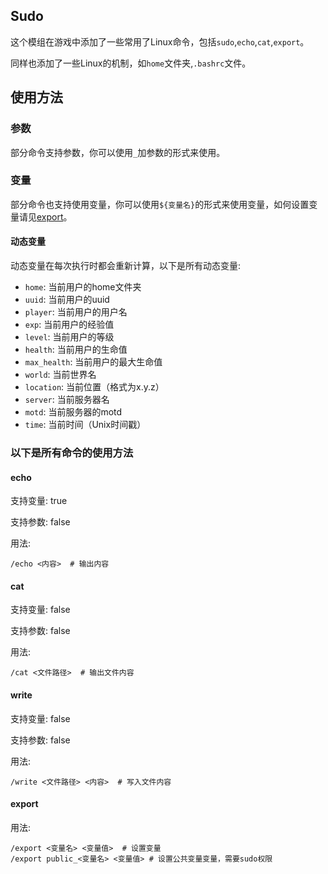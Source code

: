## Sudo
这个模组在游戏中添加了一些常用了Linux命令，包括`sudo`,`echo`,`cat`,`export`。

同样也添加了一些Linux的机制，如`home`文件夹,`.bashrc`文件。

## 使用方法
### 参数
部分命令支持参数，你可以使用`_`加参数的形式来使用。
### 变量
部分命令也支持使用变量，你可以使用`${变量名}`的形式来使用变量，如何设置变量请见[export](#export)。

#### 动态变量
动态变量在每次执行时都会重新计算，以下是所有动态变量:
- `home`: 当前用户的home文件夹
- `uuid`: 当前用户的uuid
- `player`: 当前用户的用户名
- `exp`: 当前用户的经验值
- `level`: 当前用户的等级
- `health`: 当前用户的生命值
- `max_health`: 当前用户的最大生命值
- `world`: 当前世界名
- `location`: 当前位置（格式为x.y.z）
- `server`: 当前服务器名
- `motd`: 当前服务器的motd
- `time`: 当前时间（Unix时间戳）
### 以下是所有命令的使用方法
#### echo
支持变量: true

支持参数: false

用法:
```
/echo <内容>  # 输出内容
```
#### cat
支持变量: false

支持参数: false

用法:
```
/cat <文件路径>  # 输出文件内容
```
#### write
支持变量: false

支持参数: false

用法:
```
/write <文件路径> <内容>  # 写入文件内容
```
#### export
用法:
```
/export <变量名> <变量值>  # 设置变量
/export public_<变量名> <变量值> # 设置公共变量变量，需要sudo权限
```